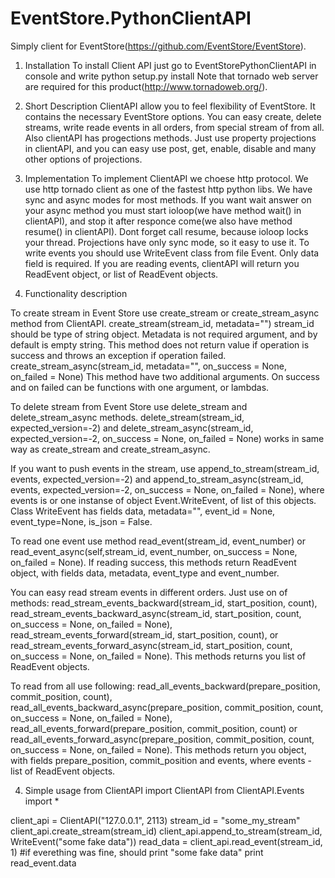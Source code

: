 EventStore.PythonClientAPI
==========================
Simply client for EventStore(https://github.com/EventStore/EventStore).

1. Installation 
To install Client API just go to EventStorePythonClientAPI in console and write python setup.py install
Note that tornado web server are required for this product(http://www.tornadoweb.org/).

2. Short Description 
ClientAPI allow you to feel flexibility of EventStore. It contains the necessary EventStore options. 
You can easy create, delete streams, write reade events in all orders, from special stream of from all.
Also clientAPI has progections methods. Just use property projections in clientAPI, and you can easy use
post, get, enable, disable and many other options of projections.

3. Implementation
To implement ClientAPI we choese http protocol. We use http tornado client as one of the fastest 
http python libs. We have sync and async modes for most methods. If you want wait answer on your async method
you must start ioloop(we have method wait() in clientAPI), and stop it after responce come(we also have 
method resume() in clientAPI). Dont forget call resume, because ioloop locks your thread. Projections have only
sync mode, so it easy to use it. To write events you should use WriteEvent class from file Event. 
Only data field is required. If you are reading events, clientAPI will return you ReadEvent object,
or list of ReadEvent objects.

4. Functionality description

To create stream in Event Store use create_stream or create_stream_async method from ClientAPI.
create_stream(stream_id, metadata="")
stream_id should be type of string object. Metadata is not required argument, and by default is empty string.
This method does not return value if operation is success and throws an exception if operation failed.
create_stream_async(stream_id, metadata="", on_success = None, on_failed = None)
This method have two additional arguments. On success and on failed can be functions with one argument, or lambdas.

To delete stream from Event Store use delete_stream and delete_stream_async methods.
delete_stream(stream_id, expected_version=-2) and delete_stream_async(stream_id, expected_version=-2, on_success = None, on_failed = None)
works in same way as create_stream and create_stream_async.

If you want to push events in the stream, use append_to_stream(stream_id, events, expected_version=-2) and
append_to_stream_async(stream_id, events, expected_version=-2, on_success = None, on_failed = None), where events 
is or one instanse of object Event.WriteEvent, of list of this objects. Class WriteEvent has fields data, metadata="", 
event_id = None, event_type=None, is_json = False.

To read one event use method read_event(stream_id, event_number) or 
read_event_async(self,stream_id, event_number, on_success = None, on_failed = None).
If reading success, this methods return ReadEvent object, with fields data, metadata, event_type and event_number.

You can easy read stream events in different orders. Just use on of methods:
read_stream_events_backward(stream_id, start_position, count), 
read_stream_events_backward_async(stream_id, start_position, count, on_success = None, on_failed = None),
read_stream_events_forward(stream_id, start_position, count), or 
read_stream_events_forward_async(stream_id, start_position, count, on_success = None, on_failed = None).
This methods returns you list of ReadEvent objects.

To read from all use following:
read_all_events_backward(prepare_position, commit_position, count), 
read_all_events_backward_async(prepare_position, commit_position, count, on_success = None, on_failed = None),
read_all_events_forward(prepare_position, commit_position, count) or
read_all_events_forward_async(prepare_position, commit_position, count, on_success = None, on_failed = None).
This methods return you object, with fields prepare_position, commit_position and events, where events - list
of ReadEvent objects.


4. Simple usage
from ClientAPI import ClientAPI
from ClientAPI.Events import *

client_api = ClientAPI("127.0.0.1", 2113)
stream_id = "some_my_stream"
client_api.create_stream(stream_id)
client_api.append_to_stream(stream_id, WriteEvent("some fake data"))
read_data = client_api.read_event(stream_id, 1)
#if everething was fine, should print "some fake data"
print read_event.data
